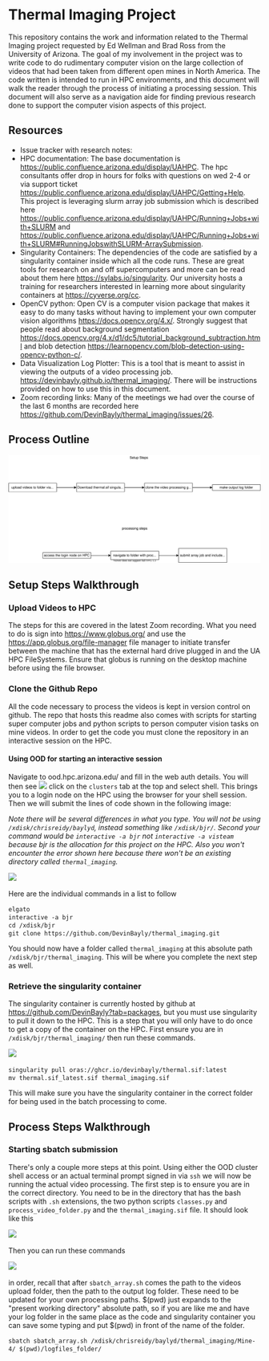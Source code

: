 # Thermal Imaging Project

This repository contains the work and information related to the Thermal Imaging project requested by Ed Wellman and Brad Ross from the University of Arizona. The goal of my involvement in the project was to write code to do rudimentary computer vision on the large collection of videos that had been taken from different open mines in North America. The code written is intended to run in HPC environments, and this document will walk the reader through the process of initiating a processing session. This document will also serve as a navigation aide for finding previous research done to support the computer vision aspects of this project. 

## Resources

- Issue tracker with research notes:
- HPC documentation: The base documentation is https://public.confluence.arizona.edu/display/UAHPC. The hpc consultants offer drop in hours for folks with questions on wed 2-4 or via support ticket https://public.confluence.arizona.edu/display/UAHPC/Getting+Help. This project is leveraging slurm array job submission which is described here https://public.confluence.arizona.edu/display/UAHPC/Running+Jobs+with+SLURM and https://public.confluence.arizona.edu/display/UAHPC/Running+Jobs+with+SLURM#RunningJobswithSLURM-ArraySubmission.
- Singularity Containers: The dependencies of the code are satisfied by a singularity container inside which all the code runs. These are great tools for research on and off supercomputers and more can be read about them here https://sylabs.io/singularity. Our university hosts a training for researchers interested in learning more about singularity containers at https://cyverse.org/cc. 
- OpenCV python: Open CV is a computer vision package that makes it easy to do many tasks without having to implement your own computer vision algorithms https://docs.opencv.org/4.x/. Strongly suggest that people read about background segmentation https://docs.opencv.org/4.x/d1/dc5/tutorial_background_subtraction.html and blob detection https://learnopencv.com/blob-detection-using-opencv-python-c/. 
- Data Visualization Log Plotter: This is a tool that is meant to assist in viewing the outputs of a video processing job. https://devinbayly.github.io/thermal_imaging/. There will be instructions provided on how to use this in this document.
- Zoom recording links: Many of the meetings we had over the course of the last 6 months are recorded here https://github.com/DevinBayly/thermal_imaging/issues/26.

## Process Outline 

![](./Drawing1.svg)

## Setup Steps Walkthrough

### Upload Videos to HPC

The steps for this are covered in the latest Zoom recording. What you need to do is sign into https://www.globus.org/ and use the https://app.globus.org/file-manager file manager to initiate transfer between the machine that has the external hard drive plugged in and the UA HPC FileSystems. Ensure that globus is running on the desktop machine before using the file browser. 

### Clone the Github Repo

All the code necessary to process the videos is kept in version control on github. The repo that hosts this readme also comes with scripts for starting super computer jobs and python scripts to person computer vision tasks on mine videos. In order to get the code you must clone the repository in an interactive session on the HPC. 

#### Using OOD for starting an interactive session

Navigate to ood.hpc.arizona.edu/ and fill in the web auth details. You will then see 
![](https://user-images.githubusercontent.com/11687631/152853352-ca8fe49e-0f3b-4530-ad71-f6c3e0eca829.png)
click on the `clusters` tab at the top and select shell. This brings you to a login node on the HPC using the browser for your shell session. Then we will submit the lines of code shown in the following image:

*Note there will be several differences in what you type. You will not be using `/xdisk/chrisreidy/baylyd`, instead something like `/xdisk/bjr/`. Second your command would be `interactive -a bjr` not `interactive -a visteam` because bjr is the allocation for this project on the HPC. Also you won't encounter the error shown here because there won't be an existing directory called `thermal_imaging`.*

![](https://user-images.githubusercontent.com/11687631/152854276-b3f059e7-c088-415d-a7cd-5462a7144fdf.png)


Here are the individual commands in a list to follow
```
elgato
interactive -a bjr
cd /xdisk/bjr
git clone https://github.com/DevinBayly/thermal_imaging.git
```

You should now have a folder called `thermal_imaging` at this absolute path `/xdisk/bjr/thermal_imaging`. This will be where you complete the next step as well.



### Retrieve the singularity container

The singularity container is  currently hosted by github at https://github.com/DevinBayly?tab=packages, but you must use singularity to pull it down to the HPC. This is a step that you will only have to do once to get a copy of the container on the HPC. First ensure you are in `/xdisk/bjr/thermal_imaging/` then run these commands.

![](https://user-images.githubusercontent.com/11687631/152855249-cf2668c2-d456-4b2b-889e-28dc8557baa7.png)

```
singularity pull oras://ghcr.io/devinbayly/thermal.sif:latest
mv thermal.sif_latest.sif thermal_imaging.sif
```

This will make sure you have the singularity container in the correct folder for being used in the batch processing to come. 

## Process Steps Walkthrough

### Starting sbatch submission

There's only a couple more steps at this point. Using either the OOD cluster shell access or an actual terminal prompt signed in via `ssh` we will now be running the actual video processing. The first step is to ensure you are in the correct directory. You need to be in the directory that has the bash scripts with `.sh` extensions, the two python scripts `classes.py` and `process_video_folder.py` and the `thermal_imaging.sif` file. It should look like this

![](https://user-images.githubusercontent.com/11687631/152858095-f0769e67-0b0d-48c2-bb05-34e2b26bd0ed.png)

Then you can run these commands 

![](https://user-images.githubusercontent.com/11687631/152858054-0d3faca6-b944-4815-9b77-65f8ec461637.png)

in order, recall that after `sbatch_array.sh` comes the path to the videos upload folder, then the path to the output log folder. These need to be updated for your own processing paths. $(pwd) just expands to the "present working directory" absolute path, so if you are like me and have your log folder in the same place as the code and singularity container you can save some typing and put $(pwd) in front of the name of the folder.
```
sbatch sbatch_array.sh /xdisk/chrisreidy/baylyd/thermal_imaging/Mine-4/ $(pwd)/logfiles_folder/
```
